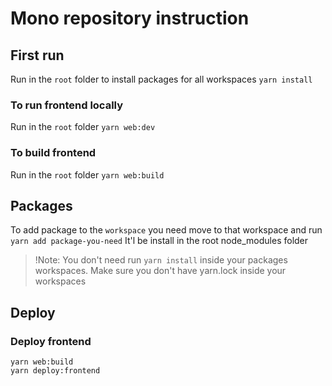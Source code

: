 # Mono repository instruction

## First run
Run in the `root` folder to install packages for all workspaces `yarn install`

### To run frontend locally
Run in the `root` folder `yarn web:dev`

### To build frontend
Run in the `root` folder `yarn web:build`

## Packages
To add package to the `workspace` you need move to that workspace and run `yarn add package-you-need`
It'l be install in the root node_modules folder

> !Note: You don't need run `yarn install` inside your packages workspaces.
> Make sure you don't have yarn.lock inside your workspaces

## Deploy

### Deploy frontend
```
yarn web:build
yarn deploy:frontend
```
